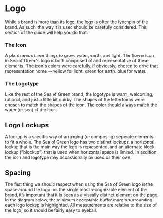 # Logo

While a brand is more than its logo, the logo is often the lynchpin of the brand. As such, the way it is used should be carefully considered. This section of the guide will help you do that.

### The Icon
A plant needs three things to grow: water, earth, and light. The flower icon in Sea of Green's logo is both comprised of and representative of these elements. The icon's colors were carefully, if obviously, chosen to drive that representation home -- yellow for light, green for earth, blue for water.

### The Logotype
Like the rest of the Sea of Green brand, the logotype is warm, welcoming, rational, and just a little bit quirky. The shapes of the letterforms were chosen to match the shapes of the icon. The color should always match the water (or sea) of the icon.

## Logo Lockups
A lockup is a specific way of arranging (or composing) seperate elements to fit a whole. The Sea of Green logo has two distinct lockups: a horizontal lockup that is the main way the logo is represented, and an alternate block lockup ("blockup") that is used when horizontal space is limited. In addition, the icon and logotype may occassionally be used on their own.

## Spacing
The first thing we should respect when using the Sea of Green logo is the space around the logo. As the single most recognizable element of the brand, it’s important that it is seen as a visually distinct element on the page. In the diagram below, the minimum acceptable buffer margin surrounding each logo lockup is highlighted. All measurements are relative to the size of the logo, so it should be fairly easy to eyeball.
